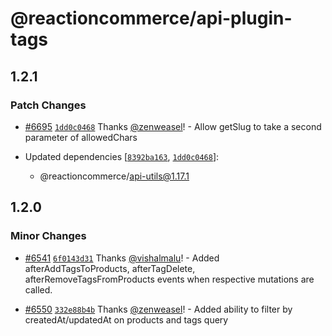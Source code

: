 # @reactioncommerce/api-plugin-tags

## 1.2.1

### Patch Changes

- [#6695](https://github.com/reactioncommerce/reaction/pull/6695) [`1dd0c0468`](https://github.com/reactioncommerce/reaction/commit/1dd0c04687e473489e7225dda8b2b880df1b94b2) Thanks [@zenweasel](https://github.com/zenweasel)! - Allow getSlug to take a second parameter of allowedChars

- Updated dependencies [[`8392ba163`](https://github.com/reactioncommerce/reaction/commit/8392ba163a402ba0528f5658bd2f206cb9433eee), [`1dd0c0468`](https://github.com/reactioncommerce/reaction/commit/1dd0c04687e473489e7225dda8b2b880df1b94b2)]:
  - @reactioncommerce/api-utils@1.17.1

## 1.2.0

### Minor Changes

- [#6541](https://github.com/reactioncommerce/reaction/pull/6541) [`6f0143d31`](https://github.com/reactioncommerce/reaction/commit/6f0143d31b8c1a869b70084c904e491ed35e4807) Thanks [@vishalmalu](https://github.com/vishalmalu)! - Added afterAddTagsToProducts, afterTagDelete, afterRemoveTagsFromProducts events when respective mutations are called.

- [#6550](https://github.com/reactioncommerce/reaction/pull/6550) [`332e88b4b`](https://github.com/reactioncommerce/reaction/commit/332e88b4b369b355d6bda891b6493ed1e2d7ea74) Thanks [@zenweasel](https://github.com/zenweasel)! - Added ability to filter by createdAt/updatedAt on products and tags query
